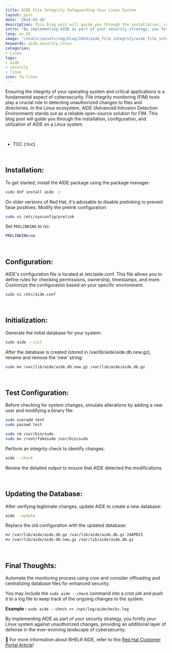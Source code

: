 ```yaml
---
title: AIDE File Integrity Safeguarding Your Linux System
layout: post
date: '2024-02-20'
description: This blog post will guide you through the installation, configuration, and utilization of AIDE on a Linux system.
intro: "By implementing AIDE as part of your security strategy, you fortify your Linux system against unauthorized changes, providing an additional layer of defense in the ever-evolving landscape of cybersecurity."
lang: en_US
image: "/static/assets/img/blog/2024/aide_file_integrity/aide_file_integrity.jpg"
keywords: aide,security,linux
categories:
- Linux
tags:
- aide
- security
- linux
icon: fa-linux
---
```



Ensuring the integrity of your operating system and critical applications is a fundamental aspect of cybersecurity. File integrity monitoring (FIM) tools play a crucial role in detecting unauthorized changes to files and directories. In the Linux ecosystem, AIDE (Advanced Intrusion Detection Environment) stands out as a reliable open-source solution for FIM. This blog post will guide you through the installation, configuration, and utilization of AIDE on a Linux system.

<br>

* TOC 
{:toc}

<br>

## Installation:

To get started, install the AIDE package using the package manager:

```bash
sudo dnf install aide -y
```

On older versions of Red Hat, it's advisable to disable prelinking to prevent false positives. Modify the prelink configuration:

```bash
sudo vi /etc/sysconfig/prelink
```

Set `PRELINKING` to no:

```bash
PRELINKING=no
```

<br>

## Configuration:

AIDE's configuration file is located at /etc/aide.conf. This file allows you to define rules for checking permissions, ownership, timestamps, and more. Customize the configuration based on your specific environment.

```bash
sudo vi /etc/aide.conf
```

<br>

## Initialization:

Generate the initial database for your system:

```bash
sudo aide --init
```

After the database is created (stored in /var/lib/aide/aide.db.new.gz), rename and remove the 'new' string:

```bash
sudo mv /var/lib/aide/aide.db.new.gz /var/lib/aide/aide.db.gz
```

<br>

## Test Configuration:

Before checking for system changes, simulate alterations by adding a new user and modifying a binary file:

```bash
sudo useradd test
sudo passwd test

sudo rm /usr/bin/sudo
sudo mv /root/fakesudo /usr/bin/sudo
```

Perform an integrity check to identify changes:

```bash
aide --check
```

Review the detailed output to ensure that AIDE detected the modifications.

<br>

## Updating the Database:

After verifying legitimate changes, update AIDE to create a new database:

```bash
aide --update
```

Replace the old configuration with the updated database:


```bash
mv /var/lib/aide/aide.db.gz /var/lib/aide/aide.db.gz-24APR21
mv /var/lib/aide/aide.db.new.gz /var/lib/aide/aide.db.gz
```

<br>

## Final Thoughts:

Automate the monitoring process using cron and consider offloading and centralizing database files for enhanced security.

You may include the `sudo aide --check` command into a cron job and push it to a log file to keep track of the ongoing changes to the system.

**Example :** `sudo aide --check >> /opt/log/aidechecks.log`

By implementing AIDE as part of your security strategy, you fortify your Linux system against unauthorized changes, providing an additional layer of defense in the ever-evolving landscape of cybersecurity.


📝 For more information about RHEL9 AIDE, refer to this [Red Hat Customer Portal Article](https://access.redhat.com/documentation/en-us/red_hat_enterprise_linux/9/html/security_hardening/checking-integrity-with-aide_security-hardening)!


